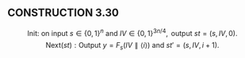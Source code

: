 
## CONSTRUCTION 3.30
$$\text{Init: on input } s \in \{0,1\}^n \text{ and } IV \in \{0,1\}^{3n/4}, \text{ output } st = (s, IV, 0).$$
$$\text{Next}(st): \text{Output } y = F_s(IV \parallel \langle i \rangle) \text{ and } st' = (s, IV, i+1).$$